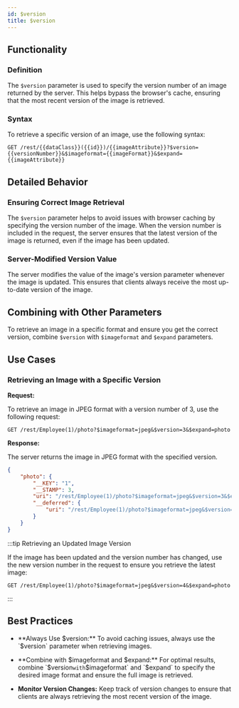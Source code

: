```yaml
---
id: $version
title: $version 
---
```



## Functionality

### Definition

The `$version` parameter is used to specify the version number of an image returned by the server. This helps bypass the browser's cache, ensuring that the most recent version of the image is retrieved.

### Syntax

To retrieve a specific version of an image, use the following syntax:

```
GET /rest/{{dataClass}}({{id}})/{{imageAttribute}}?$version={{versionNumber}}&$imageformat={{imageFormat}}&$expand={{imageAttribute}}
```


## Detailed Behavior

### Ensuring Correct Image Retrieval

The `$version` parameter helps to avoid issues with browser caching by specifying the version number of the image. When the version number is included in the request, the server ensures that the latest version of the image is returned, even if the image has been updated.

### Server-Modified Version Value

The server modifies the value of the image's version parameter whenever the image is updated. This ensures that clients always receive the most up-to-date version of the image.



## Combining with Other Parameters

To retrieve an image in a specific format and ensure you get the correct version, combine `$version` with `$imageformat` and `$expand` parameters.



## Use Cases

### Retrieving an Image with a Specific Version

**Request:**

To retrieve an image in JPEG format with a version number of 3, use the following request:

```
GET /rest/Employee(1)/photo?$imageformat=jpeg&$version=3&$expand=photo
```

**Response:**

The server returns the image in JPEG format with the specified version.

```json
{
    "photo": {
        "__KEY": "1",
        "__STAMP": 3,
        "uri": "/rest/Employee(1)/photo?$imageformat=jpeg&$version=3&$expand=photo",
        "__deferred": {
            "uri": "/rest/Employee(1)/photo?$imageformat=jpeg&$version=3&$expand=photo"
        }
    }
}
```

:::tip Retrieving an Updated Image Version

If the image has been updated and the version number has changed, use the new version number in the request to ensure you retrieve the latest image:

```
GET /rest/Employee(1)/photo?$imageformat=jpeg&$version=4&$expand=photo
```

:::

## Best Practices

- **Always Use $version:** To avoid caching issues, always use the `$version` parameter when retrieving images.

- **Combine with $imageformat and $expand:** For optimal results, combine `$version` with `$imageformat` and `$expand` to specify the desired image format and ensure the full image is retrieved.

- **Monitor Version Changes:** Keep track of version changes to ensure that clients are always retrieving the most recent version of the image.





